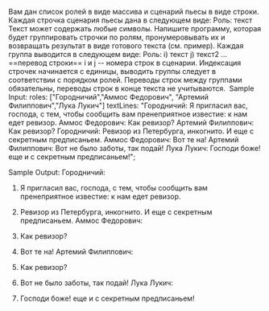 Вам дан список ролей в виде массива и сценарий пьесы в виде строки. 
Каждая строчка сценария пьесы дана в следующем виде: Роль: текст
Текст может содержать любые символы.
Напишите программу, которая будет группировать строчки по ролям, пронумеровывать их и
возвращать результат в виде готового текста (см. пример). Каждая группа выводится в
следующем виде:
Роль:
i) текст
j) текст2
...
==перевод строки==
i и j -- номера строк в сценарии. Индексация строчек начинается с единицы, выводить группы
следует в соответствии с порядком ролей. Переводы строк между группами обязательны,
переводы строк в конце текста не учитываются. 
Sample Input:
roles:
["Городничий","Аммос Федорович",
"Артемий Филиппович","Лука Лукич"]
textLines:
"Городничий: Я пригласил вас, господа, с тем, чтобы сообщить вам пренеприятное известие: к
нам едет ревизор.
Аммос Федорович: Как ревизор?
Артемий Филиппович: Как ревизор?
Городничий: Ревизор из Петербурга, инкогнито. И еще с секретным предписаньем.
Аммос Федорович: Вот те на!
Артемий Филиппович: Вот не было заботы, так подай!
Лука Лукич: Господи боже! еще и с секретным предписаньем!";

Sample Output:
Городничий:
1) Я пригласил вас, господа, с тем, чтобы сообщить вам пренеприятное известие: к нам едет
ревизор.

4) Ревизор из Петербурга, инкогнито. И еще с секретным предписаньем.
Аммос Федорович:
2) Как ревизор?
5) Вот те на!
Артемий Филиппович:
3) Как ревизор?
6) Вот не было заботы, так подай!
Лука Лукич:
7) Господи боже! еще и с секретным предписаньем!